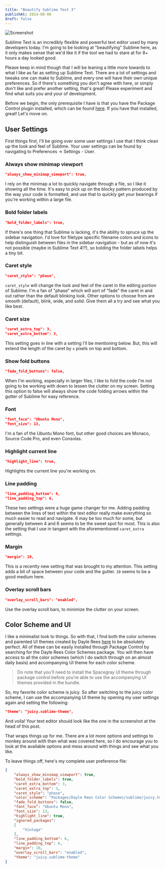 ```yaml
---
title: "Beautify Sublime Text 3"
publishAt: 2014-08-06
draft: false
---
```


![Screenshot](/posts/beautify_sublime_text.png)

Sublime Text is an incredibly flexible and powerful text editor used by many developers today. I'm going to be looking at "beautifying" Sublime here, as it only makes sense that we'd like it if the tool we had to stare at for 8+ hours a day looked good.

Please keep in mind though that I will be leaning a little more towards to what I like as far as setting up Sublime Text. There are a lot of settings and tweaks one can make to Sublime, and every one will have their own unique preferences. So if there's something you don't agree with here, or simply don't like and prefer another setting, that's great! Please experiment and find what suits you and your of development.

Before we begin, the only prerequisite I have is that you have the Package Control plugin installed, which can be found [here](https://sublime.wbond.net/installation). If you have that installed, great! Let's move on.

## User Settings
First things first, I'll be going over some user settings I use that I think clean up the look and feel of Sublime. Your user settings can be found by navigating to Preferences → Settings - User.

### Always show minimap viewport

```json
"always_show_minimap_viewport": true,
```

I rely on the minimap a lot to quickly navigate through a file, so I like it showing all the time. It's easy to pick up on the blocky pattern produced by the way your code is formatted, and use that to quickly get your bearings if you're working within a large file.

### Bold folder labels

```json
"bold_folder_labels": true,
```

If there's one thing that Sublime is lacking, it's the ability to spruce up the sidebar navigation. I'd love for filetype specific filename colors and icons to help distinguish between files in the sidebar navigation - but as of now it's not possible (maybe in Sublime Text 4!?), so bolding the folder labels helps a tiny bit.

### Caret style

```json
"caret_style": "phase",
```

`caret_style` will change the look and feel of the caret in the editing portion of Sublime. I'm a fan of "phase" which will sort of "fade" the caret in and out rather than the default blinking look. Other options to choose from are smooth (default), blink, wide, and solid. Give them all a try and see what you like best.

### Caret size

```json
"caret_extra_top": 3,
"caret_extra_bottom": 3,
```

This setting goes in line with a setting I'll be mentioning below. But, this will extend the length of the caret by `x` pixels on top and bottom.

### Show fold buttons

```json
"fade_fold_buttons": false,
```

When I'm working, especially in larger files, I like to fold the code I'm not going to be working with down to lessen the clutter on my screen. Setting this option to false will always show the code folding arrows within the gutter of Sublime for easy reference.

### Font

```json
"font_face": "Ubuntu Mono",
"font_size": 13,
```

I'm a fan of the Ubuntu Mono font, but other good choices are Monaco, Source Code Pro, and even Consolas.

### Highlight current line

```json
"highlight_line": true,
```

Highlights the current line you're working on.

### Line padding

```json
"line_padding_bottom": 6,
"line_padding_top": 6,
```

These two settings were a huge game changer for me. Adding padding between the lines of text within the text editor really make everything so much easier to read and navigate. 6 may be too much for some, but generally between 4 and 6 seems to be the sweet spot for most. This is also the setting that I use in tangent with the aforementioned `caret_extra` settings.

### Margin

```json
"margin": 10,
```

This is a recently new setting that was brought to my attention. This setting adds a bit of space between your code and the gutter. `10` seems to be a good medium here.

### Overlay scroll bars

```json
"overlay_scroll_bars": "enabled",
```

Use the overlay scroll bars, to minimize the clutter on your screen.

## Color Scheme and UI
I like a minimalist look to things. So with that, I find both the color schemes and parented UI themes created by Dayle Rees [here](https://sublime.daylerees.com/) to be absolutely perfect. All of these can be easily installed through Package Control by searching for the Dayle Rees Color Schemes package. You will then have access to all the color schemes (which I do switch through on an almost daily basis) and accompanying UI theme for each color scheme.

> Do note that you'll need to install the Spacegray UI theme through package control before you're able to use the accompanying UI themes provided in the bundle.

So, my favorite color scheme is juicy. So after switching to the juicy color scheme, I can use the accompanying UI theme by opening my user settings again and setting the following:

```json
"theme": "juicy.sublime-theme",
```

And voila! Your text editor should look like the one in the screenshot at the head of this post.

That wraps things up for me. There are a lot more options and settings to monkey around with than what was covered here, so I do encourage you to look at the available options and mess around with things and see what you like.

To leave things off, here's my complete user preference file:

```json
{
    "always_show_minimap_viewport": true,
    "bold_folder_labels": true,
    "caret_extra_bottom": 3,
    "caret_extra_top": 3,
    "caret_style": "phase",
    "color_scheme": "Packages/Dayle Rees Color Schemes/sublime/juicy.tmTheme",
    "fade_fold_buttons": false,
    "font_face": "Ubuntu Mono",
    "font_size": 13,
    "highlight_line": true,
    "ignored_packages":
    [
        "Vintage"
    ],
    "line_padding_bottom": 6,
    "line_padding_top": 6,
    "margin": 10,
    "overlay_scroll_bars": "enabled",
    "theme": "juicy.sublime-theme"
}
```